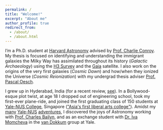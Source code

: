 ```yaml
---
permalink: /
title: "Welcome!"
excerpt: "About me"
author_profile: true
redirect_from: 
  - /about/
  - /about.html
---
```


I’m a Ph.D. student at [Harvard Astronomy](https://astronomy.fas.harvard.edu/) advised by [Prof. Charlie Conroy](https://scholar.harvard.edu/cconroy). My thesis is focused on identifying and understanding the immigrant galaxies the Milky Way has assimilated throughout its history (*Galactic Archaeology*) using the [H3 Survey](http://h3survey.rc.fas.harvard.edu/) and the [Gaia](https://sci.esa.int/web/gaia) satellite. I also work on the origins of the very first galaxies (*Cosmic Dawn*) and how/when they ionized the Universe (*Cosmic Reionization*) with my undergrad thesis adviser [Prof. Pascal Oesch](https://obswww.unige.ch/~oeschp/).

I grew up in Hyderabad, India (for a recent review, [see](https://www.youtube.com/watch?v=RWNV82AqFoE)). In a Bollywood-esque plot twist, at age 18 I dropped out of engineering school, took my first-ever plane-ride, and joined the first graduating class of 150 students at [Yale-NUS College](https://www.yale-nus.edu.sg/), Singapore (["Asia's first liberal arts college"](https://harvardmagazine.com/2017/07/an-educated-core)). Amidst my [many](https://www.yale-nus.edu.sg/newsroom/10-may-2016-a-love-affair-with-trivia/) [Yale-NUS](https://www.instagram.com/yalenuscollege/p/BK5xNvcj6u6/?hl=en) [adventures](https://www.yale-nus.edu.sg/newsroom/20-may-2015-singaporean-poet-alvin-pang-teaches-at-yale-nus/), I discovered the joys of Astronomy working with [Prof. Charles Bailyn](http://www.astro.yale.edu/bailyn/), and as an exchange student with [Dr. Iva Momcheva](https://www.stsci.edu/~imomcheva/) in the [van Dokkum](https://www.pietervandokkum.com/) group at Yale.
